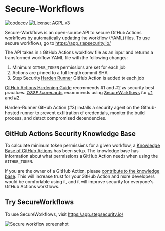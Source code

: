 # Secure-Workflows 

[![codecov](https://codecov.io/gh/step-security/secure-workflows/branch/main/graph/badge.svg?token=02ONA6U92A)](https://codecov.io/gh/step-security/secure-workflows)
[![License: AGPL v3](https://img.shields.io/badge/License-AGPL%20v3-blue.svg)](https://raw.githubusercontent.com/step-security/secure-workflows/main/LICENSE)

Secure-Workflows is an open-source API to secure GitHub Actions workflows by automatically updating the workflow (YAML) files. To use secure workflows, go to https://app.stepsecurity.io/

The API takes in a GitHub Actions workflow file as an input and returns a transformed workflow YAML file with the following changes:
1. Minimum `GITHUB_TOKEN` permissions are set for each job
2. Actions are pinned to a full length commit SHA
3. Step Security [Harden Runner](https://github.com/step-security/harden-runner) GitHub Action is added to each job

[GitHub Actions Hardening Guide](https://docs.github.com/en/actions/security-guides/security-hardening-for-github-actions) recommends #1 and #2 as security best practices. [OSSF Scorecards](https://opensource.googleblog.com/2020/11/security-scorecards-for-open-source.html) recommends using [SecureWorkflows](https://app.stepsecurity.io/) for [#1](https://github.com/ossf/scorecard/blob/main/docs/checks.md#token-permissions) and [#2](https://github.com/ossf/scorecard/blob/main/docs/checks.md#pinned-dependencies). 

Harden-Runner GitHub Action (#3) installs a security agent on the Github-hosted runner to prevent exfiltration of credentials, monitor the build process, and detect compromised dependencies.

## GitHub Actions Security Knowledge Base

To calculate minimum token permissions for a given workflow, a [Knowledge Base of GitHub Actions](https://github.com/step-security/secure-workflows/tree/main/knowledge-base) has been setup. The knowledge base has information about what permissions a GitHub Action needs when using the `GITHUB_TOKEN`. 

If you are the owner of a GitHub Action, please [contribute to the knowledge base](https://github.com/step-security/secure-workflows/blob/main/knowledge-base/README.md). This will increase trust for your GitHub Action and more developers would be comfortable using it, and it will improve security for everyone's GitHub Actions workflows.

## Try SecureWorkflows

To use SecureWorkflows, visit https://app.stepsecurity.io/

<p align="left">
  <img src="https://github.com/step-security/supply-chain-goat/blob/main/images/secure-workflows/SecureWorkflows.png" alt="Secure workflow screenshot" >
</p>

[Twitter handle]: https://img.shields.io/twitter/follow/step_security.svg?style=social&label=Follow
[Twitter badge]: https://twitter.com/intent/follow?screen_name=step_security
